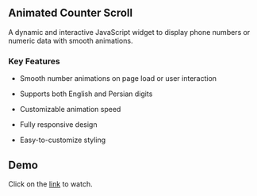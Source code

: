 
## Animated Counter Scroll
A dynamic and interactive JavaScript widget to display phone numbers or numeric data with smooth animations.

### Key Features
- Smooth number animations on page load or user interaction

- Supports both English and Persian digits

- Customizable animation speed

- Fully responsive design

- Easy-to-customize styling

## Demo

Click on the [link](https://nimadev0.github.io/animated-counter-scroll/) to watch.